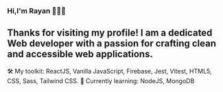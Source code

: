 ### Hi,I'm Rayan 👋👨‍💻

Thanks for visiting my profile! I am a dedicated Web developer with a passion for crafting clean and accessible web applications. 
------

🛠 My toolkit: ReactJS, Vanilla JavaScript, Firebase, Jest, Vitest, HTML5, CSS, Sass, Tailwind CSS.
📕 Currently learning: NodeJS, MongoDB


<!--
**rayanmishra/rayanmishra** is a ✨ _special_ ✨ repository because its `README.md` (this file) appears on your GitHub profile.

Here are some ideas to get you started:

- 🔭 I’m currently working on ...
- 🌱 I’m currently learning ...
- 👯 I’m looking to collaborate on ...
- 🤔 I’m looking for help with ...
- 💬 Ask me about ...
- 📫 How to reach me: ...
- 😄 Pronouns: ...
- ⚡ Fun fact: ...
-->
